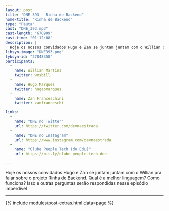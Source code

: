```yaml
---
layout: post
title: "DNE 393 - Rinha de Backend"
home-title: "Rinha de Backend"
type: "Pauta"
cast: "DNE_393.mp3"
cast-length: "670909"
cast-time: "01:12:08"
description: |
  Hoje os nossos convidados Hugo e Zan se juntam juntam com o Willian pra falar sobre o projeto Rinha de Backend. Qual é a melhor linguagem? Como funciona? Isso e outras perguntas serão respondidas nesse episódio imperdível
libsyn-image: "DNE393.png"
lybsyn-id: "27848358"
participants:
  -
    name: Willian Martins
    twitter: wmsbill
  -
    name: Hugo Marques
    twitter: hugaomarques
  -
    name: Zan Franceschini
    twitter: zanfranceschi

links:
  -
    name: "DNE no Twitter"
    url: https://twitter.com/devnaestrada
  -
    name: "DNE no Instagram"
    url: https://www.instagram.com/devnaestrada
  -
    name: "Clube People Tech (do Edu)"
    url: https://bit.ly/clube-people-tech-dne

---
```


Hoje os nossos convidados Hugo e Zan se juntam juntam com o Willian pra falar sobre o projeto Rinha de Backend. Qual é a melhor linguagem? Como funciona? Isso e outras perguntas serão respondidas nesse episódio imperdível

---

{% include modules/post-extras.html data=page %}
